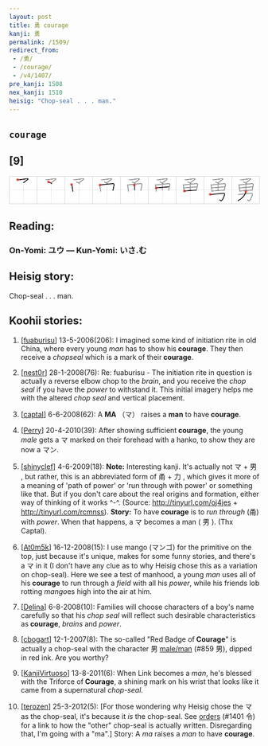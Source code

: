 ```yaml
---
layout: post
title: 勇 courage
kanji: 勇
permalink: /1509/
redirect_from:
 - /勇/
 - /courage/
 - /v4/1407/
pre_kanji: 1508
nex_kanji: 1510
heisig: "Chop-seal . . . man."
---
```


## `courage`

## [9]

<div class="stroke"><img src="../images/E58B87.png" /></div>

## Reading:

### On-Yomi: ユウ &mdash; Kun-Yomi: いさ.む

## Heisig story:

Chop-seal . . . man.

## Koohii stories:

1) [<a href="http://kanji.koohii.com/profile/fuaburisu">fuaburisu</a>] 13-5-2006(206): I imagined some kind of initiation rite in old China, where every young <em>man</em> has to show his<strong> courage</strong>. They then receive a <em>chopseal</em> which is a mark of their<strong> courage</strong>.

2) [<a href="http://kanji.koohii.com/profile/nest0r">nest0r</a>] 28-1-2008(76): Re: fuaburisu - The initiation rite in question is actually a reverse elbow chop to the <em>brain</em>, and you receive the <em>chop seal</em> if you have the <em>power</em> to withstand it. This initial imagery helps me with the altered <em>chop seal</em> and vertical placement.

3) [<a href="http://kanji.koohii.com/profile/captal">captal</a>] 6-6-2008(62): A <strong>MA</strong> （マ） raises a <strong>man</strong> to have<strong> courage</strong>.

4) [<a href="http://kanji.koohii.com/profile/Perry">Perry</a>] 20-4-2010(39): After showing sufficient<strong> courage</strong>, the young <em>male</em> gets a マ marked on their forehead with a hanko, to show they are now a マン.

5) [<a href="http://kanji.koohii.com/profile/shinyclef">shinyclef</a>] 4-6-2009(18): <strong>Note:</strong> Interesting kanji. It&#039;s actually not マ + 男 , but rather, this is an abbreviated form of 甬 + 力 , which gives it more of a meaning of &#039;path of power&#039; or &#039;run through with power&#039; or something like that. But if you don&#039;t care about the real origins and formation, either way of thinking of it works ^-^. (Source: <a href="http://tinyurl.com/oj4jes">http://tinyurl.com/oj4jes</a> + <a href="http://tinyurl.com/rcmnss">http://tinyurl.com/rcmnss</a>). <strong>Story:</strong> To have<strong> courage</strong> is to <em>run through</em> (甬) with <em>power</em>. When that happens, a マ becomes a man ( 男 ). (Thx Captal).

6) [<a href="http://kanji.koohii.com/profile/At0m5k">At0m5k</a>] 16-12-2008(15): I use mango (マンゴ) for the primitive on the top, just because it&#039;s unique, makes for some funny stories, and there&#039;s a マ in it (I don&#039;t have any clue as to why Heisig chose this as a variation on chop-seal). Here we see a test of manhood, a young <em>man</em> uses all of his<strong> courage</strong> to run through a <em>field</em> with all his <em>power</em>, while his friends lob rotting <em>mango</em>es high into the air at him.

7) [<a href="http://kanji.koohii.com/profile/Delina">Delina</a>] 6-8-2008(10): Families will choose characters of a boy&#039;s name carefully so that his <em>chop seal</em> will reflect such desirable characteristics as<strong> courage</strong>, <em>brains</em> and <em>power</em>.

8) [<a href="http://kanji.koohii.com/profile/cbogart">cbogart</a>] 12-1-2007(8): The so-called &quot;Red Badge of<strong> Courage</strong>&quot; is actually a chop-seal with the character 男 <a href="../859">male/man</a> (#859 男), dipped in red ink. Are you worthy?

9) [<a href="http://kanji.koohii.com/profile/KanjiVirtuoso">KanjiVirtuoso</a>] 13-8-2011(6): When Link becomes a <em>man</em>, he&#039;s blessed with the Triforce of<strong> Courage</strong>, a shining mark on his wrist that looks like it came from a supernatural <em>chop-seal</em>.

10) [<a href="http://kanji.koohii.com/profile/terozen">terozen</a>] 25-3-2012(5): [For those wondering why Heisig chose the マ as the chop-seal, it&#039;s because it <em>is</em> the chop-seal. See <a href="../1401">orders</a> (#1401 令) for a link to how the &quot;other&quot; chop-seal is actually written. Disregarding that, I&#039;m going with a &quot;ma&quot;.] Story: A <em>ma</em> raises a <em>man</em> to have <strong>courage</strong>.
